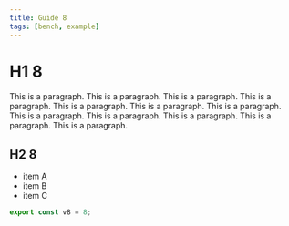 ```yaml
---
title: Guide 8
tags: [bench, example]
---
```


# H1 8

This is a paragraph. This is a paragraph. This is a paragraph. This is a paragraph. This is a paragraph. This is a paragraph. This is a paragraph. This is a paragraph. This is a paragraph. This is a paragraph. This is a paragraph. This is a paragraph. 

## H2 8

- item A
- item B
- item C

```ts
export const v8 = 8;
```